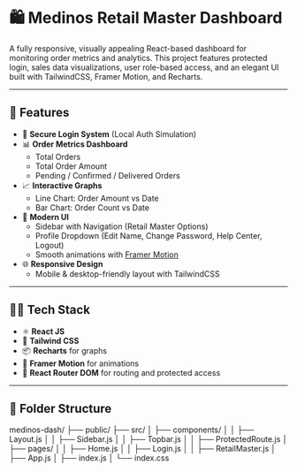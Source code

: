 # 🛍️ Medinos Retail Master Dashboard

A fully responsive, visually appealing React-based dashboard for monitoring order metrics and analytics. This project features protected login, sales data visualizations, user role-based access, and an elegant UI built with TailwindCSS, Framer Motion, and Recharts.

---

## 🚀 Features

- 🔐 **Secure Login System** (Local Auth Simulation)
- 📊 **Order Metrics Dashboard**
  - Total Orders
  - Total Order Amount
  - Pending / Confirmed / Delivered Orders
- 📈 **Interactive Graphs**
  - Line Chart: Order Amount vs Date
  - Bar Chart: Order Count vs Date
- 🎨 **Modern UI**
  - Sidebar with Navigation (Retail Master Options)
  - Profile Dropdown (Edit Name, Change Password, Help Center, Logout)
  - Smooth animations with [Framer Motion](https://www.framer.com/motion/)
- 🌐 **Responsive Design**
  - Mobile & desktop-friendly layout with TailwindCSS

---

## 🧑‍💻 Tech Stack

- ⚛️ **React JS**
- 🎨 **Tailwind CSS**
- 📦 **Recharts** for graphs
- 🎥 **Framer Motion** for animations
- 🔐 **React Router DOM** for routing and protected access

---

## 📁 Folder Structure
medinos-dash/
├── public/
├── src/
│ ├── components/
│ │ ├── Layout.js
│ │ ├── Sidebar.js
│ │ ├── Topbar.js
│ │ ├── ProtectedRoute.js
│ ├── pages/
│ │ ├── Home.js
│ │ ├── Login.js
│ │ ├── RetailMaster.js
│ ├── App.js
│ ├── index.js
│ └── index.css
